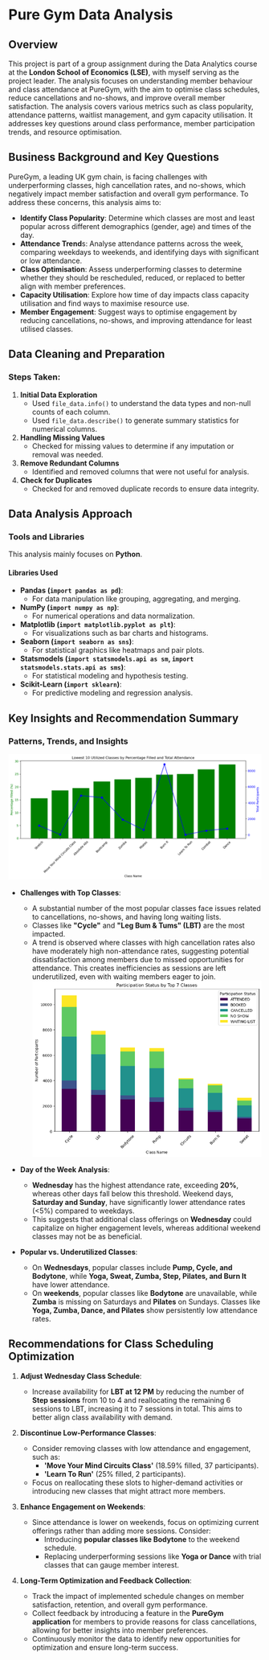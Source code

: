 # Pure Gym Data Analysis

## Overview
This project is part of a group assignment during the Data Analytics course at the **London School of Economics (LSE)**, with myself serving as the project leader. The analysis focuses on understanding member behaviour and class attendance at PureGym, with the aim to optimise class schedules, reduce cancellations and no-shows, and improve overall member satisfaction. The analysis covers various metrics such as class popularity, attendance patterns, waitlist management, and gym capacity utilisation. It addresses key questions around class performance, member participation trends, and resource optimisation.

## Business Background and Key Questions
PureGym, a leading UK gym chain, is facing challenges with underperforming classes, high cancellation rates, and no-shows, which negatively impact member satisfaction and overall gym performance. To address these concerns, this analysis aims to:
- **Identify Class Popularity**: Determine which classes are most and least popular across different demographics (gender, age) and times of the day.
- **Attendance Trend**s: Analyse attendance patterns across the week, comparing weekdays to weekends, and identifying days with significant or low attendance.
- **Class Optimisation**: Assess underperforming classes to determine whether they should be rescheduled, reduced, or replaced to better align with member preferences.
- **Capacity Utilisation**: Explore how time of day impacts class capacity utilisation and find ways to maximise resource use.
- **Member Engagement**: Suggest ways to optimise engagement by reducing cancellations, no-shows, and improving attendance for least utilised classes.

## Data Cleaning and Preparation
### Steps Taken:
1. **Initial Data Exploration**
   - Used `file_data.info()` to understand the data types and non-null counts of each column.
   - Used `file_data.describe()` to generate summary statistics for numerical columns.
2. **Handling Missing Values**
   - Checked for missing values to determine if any imputation or removal was needed.
3. **Remove Redundant Columns**
   - Identified and removed columns that were not useful for analysis.
4. **Check for Duplicates**
   - Checked for and removed duplicate records to ensure data integrity.

## Data Analysis Approach
### Tools and Libraries
This analysis mainly focuses on **Python**.
#### Libraries Used
- **Pandas (`import pandas as pd`)**: 
  - For data manipulation like grouping, aggregating, and merging.
- **NumPy (`import numpy as np`)**: 
  - For numerical operations and data normalization.
- **Matplotlib (`import matplotlib.pyplot as plt`)**: 
  - For visualizations such as bar charts and histograms.
- **Seaborn (`import seaborn as sns`)**: 
  - For statistical graphics like heatmaps and pair plots.
- **Statsmodels (`import statsmodels.api as sm`, `import statsmodels.stats.api as sms`)**: 
  - For statistical modeling and hypothesis testing.
- **Scikit-Learn (`import sklearn`)**: 
  - For predictive modeling and regression analysis.

## Key Insights and Recommendation Summary

### Patterns, Trends, and Insights
![ClassesUtilisation](underutilised.png)
- **Challenges with Top Classes**: 
  - A substantial number of the most popular classes face issues related to cancellations, no-shows, and having long waiting lists. 
  - Classes like **"Cycle"** and **"Leg Bum & Tums" (LBT)** are the most impacted.
  - A trend is observed where classes with high cancellation rates also have moderately high non-attendance rates, suggesting potential dissatisfaction among members due to missed opportunities for attendance. This creates inefficiencies as sessions are left underutilized, even with waiting members eager to join.
  ![CLassesParticipation](Classes_Participation_Status.png)
- **Day of the Week Analysis**:
  - **Wednesday** has the highest attendance rate, exceeding **20%**, whereas other days fall below this threshold. Weekend days, **Saturday and Sunday**, have significantly lower attendance rates (<5%) compared to weekdays. 
  - This suggests that additional class offerings on **Wednesday** could capitalize on higher engagement levels, whereas additional weekend classes may not be as beneficial.

- **Popular vs. Underutilized Classes**:
  - On **Wednesdays**, popular classes include **Pump, Cycle, and Bodytone**, while **Yoga, Sweat, Zumba, Step, Pilates, and Burn It** have lower attendance.
  - On **weekends**, popular classes like **Bodytone** are unavailable, while **Zumba** is missing on Saturdays and **Pilates** on Sundays. Classes like **Yoga, Zumba, Dance, and Pilates** show persistently low attendance rates.

## Recommendations for Class Scheduling Optimization

1. **Adjust Wednesday Class Schedule**:
   - Increase availability for **LBT at 12 PM** by reducing the number of **Step sessions** from 10 to 4 and reallocating the remaining 6 sessions to LBT, increasing it to 7 sessions in total. This aims to better align class availability with demand.

2. **Discontinue Low-Performance Classes**:
   - Consider removing classes with low attendance and engagement, such as:
     - **'Move Your Mind Circuits Class'** (18.59% filled, 37 participants).
     - **'Learn To Run'** (25% filled, 2 participants).
   - Focus on reallocating these slots to higher-demand activities or introducing new classes that might attract more members.

3. **Enhance Engagement on Weekends**:
   - Since attendance is lower on weekends, focus on optimizing current offerings rather than adding more sessions. Consider:
     - Introducing **popular classes like Bodytone** to the weekend schedule.
     - Replacing underperforming sessions like **Yoga or Dance** with trial classes that can gauge member interest.

4. **Long-Term Optimization and Feedback Collection**:
   - Track the impact of implemented schedule changes on member satisfaction, retention, and overall gym performance.
   - Collect feedback by introducing a feature in the **PureGym application** for members to provide reasons for class cancellations, allowing for better insights into member preferences.
   - Continuously monitor the data to identify new opportunities for optimization and ensure long-term success.



